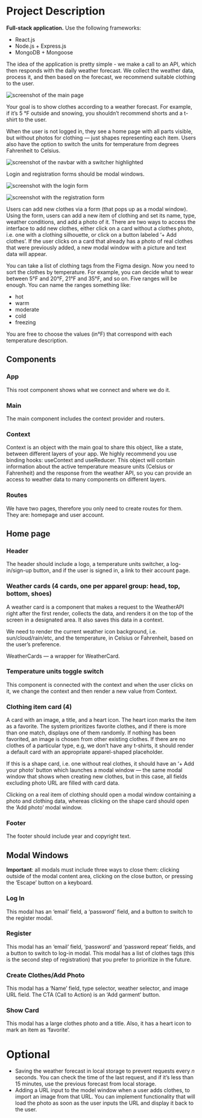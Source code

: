 # Project Description

**Full-stack application.** Use the following frameworks:

- React.js
- Node.js + Express.js
- MongoDB + Mongoose

The idea of the application is pretty simple - we make a call to an API, which then responds with the daily weather forecast. We collect the weather data, process it, and then based on the forecast, we recommend suitable clothing to the user.

![screenshot of the main page](https://i.imgur.com/o2YE90w.png)

Your goal is to show clothes according to a weather forecast. For example, if it’s 5 °F outside and snowing, you shouldn’t recommend shorts and a t-shirt to the user.

When the user is not logged in, they see a home page with all parts visible, but without photos for clothing — just shapes representing each item. Users also have the option to switch the units for temperature from degrees Fahrenheit to Celsius. 

![screenshot of the navbar with a switcher highlighted](https://i.imgur.com/Jr1ee1f.png)

Login and registration forms should be modal windows. 

![screenshot with the login form](https://i.imgur.com/ctguYBS.png)

![screenshot with the registration form](https://i.imgur.com/YsF94LP.png)

Users can add new clothes via a form (that pops up as a modal window). Using the form, users can add a new item of clothing and set its name, type, weather conditions, and add a photo of it. There are two ways to access the interface to add new clothes, either click on a card without a clothes photo, i.e. one with a clothing silhouette, or click on a button labeled ‘+ Add clothes’. If the user clicks on a card that already has a photo of real clothes that were previously added, a new modal window with a picture and text data will appear.

You can take a list of clothing tags from the Figma design. Now you need to sort the clothes by temperature. For example, you can decide what to wear between 5°F and 20°F, 21°F and 35°F, and so on. Five ranges will be enough. You can name the ranges something like:

- hot
- warm
- moderate
- cold
- freezing

You are free to choose the values (in°F) that correspond with each temperature description.

## Components

### App

This root component shows what we connect and where we do it.

### Main

The main component includes the context provider and routers.

### Context

Context is an object with the main goal to share this object, like a state, between different layers of your app. We highly recommend you use binding hooks: useContext and useReducer. This object will contain information about the active temperature measure units (Celsius or Fahrenheit) and the response from the weather API, so you can provide an access to weather data to many components on different layers.

### Routes

We have two pages, therefore you only need to create routes for them. They are: homepage and user account.

## Home page

### Header

The header should include a logo, a temperature units switcher, a log-in/sign-up button, and if the user is signed in, a link to their account page.

### Weather cards (4 cards, one per apparel group: head, top, bottom, shoes)

A weather card is a component that makes a request to the WeatherAPI right after the first render, collects the data, and renders it on the top of the screen in a designated area. It also saves this data in a context.

We need to render the current weather icon background, i.e. sun/cloud/rain/etc, and the temperature, in Celsius or Fahrenheit, based on the user’s preference.

WeatherCards — a wrapper for WeatherCard.

### Temperature units toggle switch

This component is connected with the context and when the user clicks on it, we change the context and then render a new value from Context.

### Clothing item card (4)

A card with an image, a title, and a heart icon. The heart icon marks the item as a favorite. The system prioritizes favorite clothes, and if there is more than one match, displays one of them randomly. If nothing has been favorited, an image is chosen from other existing clothes. If there are no clothes of a particular type, e.g, we don’t have any t-shirts, it should render a default card with an appropriate apparel-shaped placeholder.

If this is a shape card, i.e. one without real clothes, it should have an ‘+ Add your photo’ button which launches a modal window — the same modal window that shows when creating new clothes, but in this case, all fields excluding photo URL are filled with card data.

Clicking on a real item of clothing should open a modal window containing a photo and clothing data, whereas clicking on the shape card should open the ‘Add photo’ modal window.  

### Footer

The footer should include year and copyright text.

## Modal Windows

**Important**: all modals must include three ways to close them: clicking outside of the modal content area, clicking on the close button, or pressing the ‘Escape’ button on a keyboard.

### Log In

This modal has an ‘email’ field, a ‘password’ field, and a button to switch to the register modal.

### Register

This modal has an ‘email’ field, ‘password’ and ‘password repeat’ fields, and a button to switch to log-in modal. This modal has a list of clothes tags (this is the second step of registration) that you prefer to prioritize in the future.

### Create Clothes/Add Photo

This modal has a ‘Name’ field, type selector, weather selector, and image URL field. The CTA (Call to Action) is an ‘Add garment’ button.

### Show Card

This modal has a large clothes photo and a title. Also, it has a heart icon to mark an item as ‘favorite’.

# Optional

- Saving the weather forecast in local storage to prevent requests every *n* seconds. You can check the time of the last request, and if it’s less than 15 minutes, use the previous forecast from local storage.
- Adding a URL input to the model window when a user adds clothes, to import an image from that URL. You can implement functionality that will load the photo as soon as the user inputs the URL and display it back to the user.